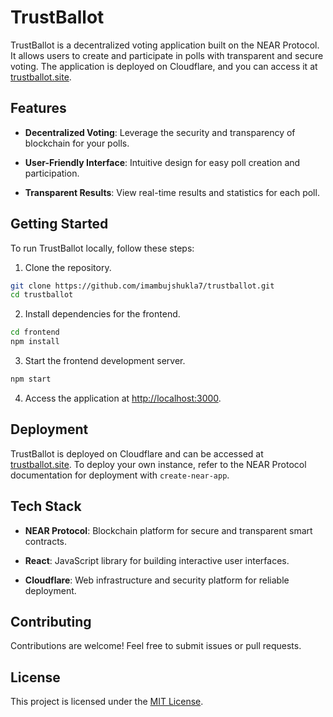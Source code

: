 # TrustBallot

TrustBallot is a decentralized voting application built on the NEAR Protocol. It allows users to create and participate in polls with transparent and secure voting. The application is deployed on Cloudflare, and you can access it at [trustballot.site](https://trustballot.site).

## Features

- **Decentralized Voting**: Leverage the security and transparency of blockchain for your polls.
  
- **User-Friendly Interface**: Intuitive design for easy poll creation and participation.

- **Transparent Results**: View real-time results and statistics for each poll.

## Getting Started

To run TrustBallot locally, follow these steps:

1. Clone the repository.

```bash
git clone https://github.com/imambujshukla7/trustballot.git
cd trustballot
```

2. Install dependencies for the frontend.

```bash
cd frontend
npm install
```

3. Start the frontend development server.

```bash
npm start
```

4. Access the application at [http://localhost:3000](http://localhost:3000).

## Deployment

TrustBallot is deployed on Cloudflare and can be accessed at [trustballot.site](https://trustballot.site). To deploy your own instance, refer to the NEAR Protocol documentation for deployment with `create-near-app`.

## Tech Stack

- **NEAR Protocol**: Blockchain platform for secure and transparent smart contracts.
  
- **React**: JavaScript library for building interactive user interfaces.

- **Cloudflare**: Web infrastructure and security platform for reliable deployment.

## Contributing

Contributions are welcome! Feel free to submit issues or pull requests.

## License

This project is licensed under the [MIT License](LICENSE).
